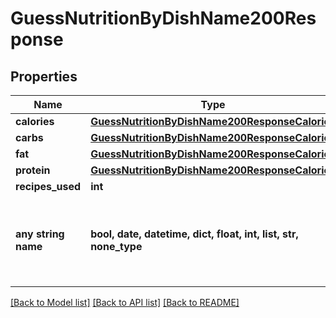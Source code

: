 # GuessNutritionByDishName200Response



## Properties
Name | Type | Description | Notes
------------ | ------------- | ------------- | -------------
**calories** | [**GuessNutritionByDishName200ResponseCalories**](GuessNutritionByDishName200ResponseCalories.md) |  | 
**carbs** | [**GuessNutritionByDishName200ResponseCalories**](GuessNutritionByDishName200ResponseCalories.md) |  | 
**fat** | [**GuessNutritionByDishName200ResponseCalories**](GuessNutritionByDishName200ResponseCalories.md) |  | 
**protein** | [**GuessNutritionByDishName200ResponseCalories**](GuessNutritionByDishName200ResponseCalories.md) |  | 
**recipes_used** | **int** |  | 
**any string name** | **bool, date, datetime, dict, float, int, list, str, none_type** | any string name can be used but the value must be the correct type | [optional]

[[Back to Model list]](../README.md#documentation-for-models) [[Back to API list]](../README.md#documentation-for-api-endpoints) [[Back to README]](../README.md)


